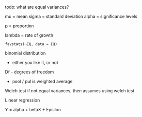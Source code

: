 
todo:
what are equal variances?


mu = mean
sigma = standard deviation
alpha = significance levels

p = proportion


lambda = rate of growth


```
favstats(~IQ, data = IQ)
```

binomial distribution

- either you like it, or not

Df - degrees of freedom

- pool / pul is weighted average


Welch test
  if not equal variances, then assumes using welch test



Linear regression

Y = alpha + betaX + Epsilon
